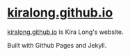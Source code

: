 # [kiralong.github.io](https://kiralong.github.io)

[kiralong.github.io](https://kiralong.github.io) is Kira Long's website. 

Built with Github Pages and Jekyll.
